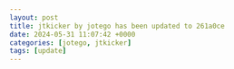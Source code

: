 ```yaml
---
layout: post
title: jtkicker by jotego has been updated to 261a0ce
date: 2024-05-31 11:07:42 +0000
categories: [jotego, jtkicker]
tags: [update]
---
```


